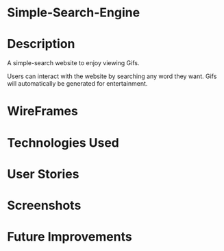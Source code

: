 # Simple-Search-Engine

# Description

A simple-search website to enjoy viewing Gifs.

Users can interact with the website by searching any word they want. Gifs will automatically be generated for entertainment.

# WireFrames
# Technologies Used
# User Stories 
# Screenshots
# Future Improvements 
# 